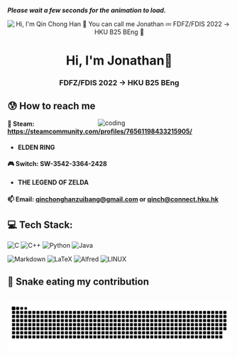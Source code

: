 ***Please wait a few seconds for the animation to load.***

<p align="center">
  <img src="https://github.com/qinchonghanzuibang/qinchonghanzuibang/raw/main/assets/hello.gif" alt="Hi, I'm Qin Chong Han 👋 You can call me Jonathan 💤 FDFZ/FDIS 2022 → HKU B25 BEng 🚀">
</p>
<h1 align="center">Hi, I'm Jonathan👋</h1>
<h3 align="center">FDFZ/FDIS 2022 → HKU B25 BEng</h3>


## 😰 How to reach me
<img align="right" alt="coding" width="300" src="https://mir-s3-cdn-cf.behance.net/project_modules/max_1200/06f21a161921919.63cd7887d0a70.gif">

#### 🔞 Steam: **https://steamcommunity.com/profiles/76561198433215905/**
- **ELDEN RING**
#### 🎮 Switch: **SW-3542-3364-2428**

- **THE LEGEND OF ZELDA**
#### 📫 Email: **qinchonghanzuibang@gmail.com or qinch@connect.hku.hk**

## 💻 Tech Stack:
![C](https://img.shields.io/badge/c-%2300599C.svg?style=for-the-badge&logo=c&logoColor=white) ![C++](https://img.shields.io/badge/c++-%2300599C.svg?style=for-the-badge&logo=c%2B%2B&logoColor=white)  ![Python](https://img.shields.io/badge/python-3670A0?style=for-the-badge&logo=python&logoColor=ffdd54) ![Java](https://img.shields.io/badge/java-%23ED8B00.svg?style=for-the-badge&logo=java&logoColor=white)

![Markdown](https://img.shields.io/badge/markdown-%23000000.svg?style=for-the-badge&logo=markdown&logoColor=white) ![LaTeX](https://img.shields.io/badge/latex-%23008080.svg?style=for-the-badge&logo=latex&logoColor=white) ![Alfred](https://img.shields.io/badge/alfred-%235C1F87.svg?style=for-the-badge&logo=alfred) ![LINUX](https://img.shields.io/badge/Linux-FCC624?style=for-the-badge&logo=linux&logoColor=black)
<div align="left">
  <h2>🐍 Snake eating my contribution</h2>
  <br>
  <img alt="snake eating my contribution" src="https://github.com/qinchonghanzuibang/qinchonghanzuibang/blob/output/github-contribution-grid-snake.svg">
  <br>
  <br>
  <br>
</div>
